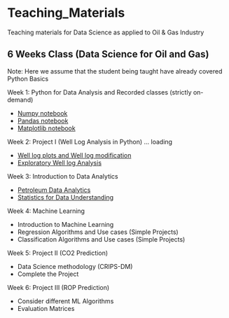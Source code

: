 # Teaching_Materials
Teaching materials for Data Science as applied to Oil &amp; Gas Industry

## 6 Weeks Class (Data Science for Oil and Gas)
Note: Here we assume that the student being taught have already covered Python Basics

Week 1: Python for Data Analysis and Recorded classes (strictly on-demand)
* [Numpy notebook](Data_Analysis_with_Numpy_1.ipynb)  
* [Pandas notebook](Data_Analysis_Pandas.ipynb)
* [Matplotlib notebook](Data_Analysis_Matplotlib.ipynb) 

Week 2: Project I (Well Log Analysis in Python) ... loading
* [Well log plots and Well log modification](Well_log_plots.ipynb)
* [Exploratory Well log Analysis](Well_Log_Data_Analysis.ipynb)

Week 3: Introduction to Data Analytics
* [Petroleum Data Analytics](https://github.com/Ekeopara-Praise/Teaching_Materials/blob/main/SPE%20Webinar%20by%20Praise%20Ekeopara.pptx)
* [Statistics for Data Understanding](https://github.com/Ekeopara-Praise/Teaching_Materials/blob/main/Statistics%20for%20Data%20Understanding.ipynb)

Week 4: Machine Learning
* Introduction to Machine Learning
* Regression Algorithms and Use cases (Simple Projects)
* Classification Algorithms and Use cases (Simple Projects)

Week 5: Project II (CO2 Prediction)
* Data Science methodology (CRIPS-DM)
* Complete the Project

Week 6: Project III (ROP Prediction)
* Consider different ML Algorithms
* Evaluation Matrices
